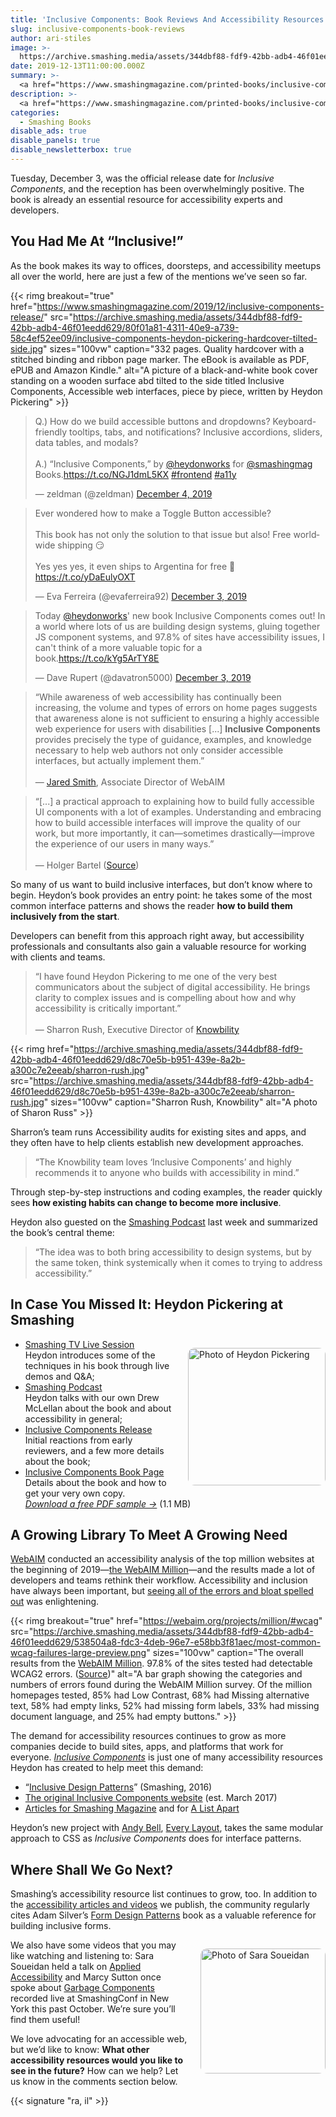 ```yaml
---
title: 'Inclusive Components: Book Reviews And Accessibility Resources'
slug: inclusive-components-book-reviews
author: ari-stiles
image: >-
  https://archive.smashing.media/assets/344dbf88-fdf9-42bb-adb4-46f01eedd629/80f01a81-4311-40e9-a739-58c4ef52ee09/inclusive-components-heydon-pickering-hardcover-tilted-side.jpg
date: 2019-12-13T11:00:00.000Z
summary: >-
  <a href="https://www.smashingmagazine.com/printed-books/inclusive-components/">Inclusive Components</a> started shipping this month, and the response is overwhelmingly positive. This book is an essential handbook on how to build the most common interface patterns in an accessible way, but it’s also a set of blueprints for building inclusively on every project.
description: >-
  <a href="https://www.smashingmagazine.com/printed-books/inclusive-components/">Inclusive Components</a> started shipping this month, and the response is overwhelmingly positive. This book is an essential handbook on how to build the most common interface patterns in an accessible way, but it’s also a set of blueprints for building inclusively on every project.
categories:
  - Smashing Books
disable_ads: true
disable_panels: true
disable_newsletterbox: true
---
```


Tuesday, December 3, was the official release date for *Inclusive Components*, and the reception has been overwhelmingly positive. The book is already an essential resource for accessibility experts and developers.

## You Had Me At “Inclusive!”

As the book makes its way to offices, doorsteps, and accessibility meetups all over the world, here are just a few of the mentions we’ve seen so far.

{{< rimg breakout="true" href="https://www.smashingmagazine.com/2019/12/inclusive-components-release/" src="https://archive.smashing.media/assets/344dbf88-fdf9-42bb-adb4-46f01eedd629/80f01a81-4311-40e9-a739-58c4ef52ee09/inclusive-components-heydon-pickering-hardcover-tilted-side.jpg" sizes="100vw" caption="332 pages. Quality hardcover with a stitched binding and ribbon page marker. The eBook is available as PDF, ePUB and Amazon Kindle." alt="A picture of a black-and-white book cover standing on a wooden surface abd tilted to the side titled Inclusive Components, Accessible web interfaces, piece by piece, written by Heydon Pickering" >}}

<blockquote class="twitter-tweet"><p lang="en" dir="ltr">Q.) How do we build accessible buttons and dropdowns? Keyboard-friendly tooltips, tabs, and notifications? Inclusive accordions, sliders, data tables, and modals? <br><br>A.) “Inclusive Components,” by <a href="https://twitter.com/heydonworks?ref_src=twsrc%5Etfw">@heydonworks</a> for <a href="https://twitter.com/smashingmag?ref_src=twsrc%5Etfw">@smashingmag</a> Books.<a href="https://t.co/NGJ1dmL5KX">https://t.co/NGJ1dmL5KX</a> <a href="https://twitter.com/hashtag/frontend?src=hash&amp;ref_src=twsrc%5Etfw">#frontend</a> <a href="https://twitter.com/hashtag/a11y?src=hash&amp;ref_src=twsrc%5Etfw">#a11y</a></p>&mdash; zeldman (@zeldman) <a href="https://twitter.com/zeldman/status/1202216573945204738?ref_src=twsrc%5Etfw">December 4, 2019</a></blockquote>

<blockquote class="twitter-tweet"><p lang="en" dir="ltr">Ever wondered how to make a Toggle Button accessible?<br><br>This book has not only the solution to that issue but also! Free worldwide shipping 😏<br><br>Yes yes yes, it even ships to Argentina for free 🥰 <a href="https://t.co/yDaEulyOXT">https://t.co/yDaEulyOXT</a></p>&mdash; Eva Ferreira (@evaferreira92) <a href="https://twitter.com/evaferreira92/status/1201861618281467906?ref_src=twsrc%5Etfw">December 3, 2019</a></blockquote>

<blockquote class="twitter-tweet"><p lang="en" dir="ltr">Today <a href="https://twitter.com/heydonworks?ref_src=twsrc%5Etfw">@heydonworks</a>&#39; new book Inclusive Components comes out! In a world where lots of us are building design systems, gluing together JS component systems, and 97.8% of sites have accessibility issues, I can&#39;t think of a more valuable topic for a book.<a href="https://t.co/kYg5ArTY8E">https://t.co/kYg5ArTY8E</a></p>&mdash; Dave Rupert (@davatron5000) <a href="https://twitter.com/davatron5000/status/1201904986516525056?ref_src=twsrc%5Etfw">December 3, 2019</a></blockquote>

<blockquote>“While awareness of web accessibility has continually been increasing, the volume and types of errors on home pages suggests that awareness alone is not sufficient to ensuring a highly accessible web experience for users with disabilities [...] <strong>Inclusive Components</strong> provides precisely the type of guidance, examples, and knowledge necessary to help web authors not only consider accessible interfaces, but actually implement them.”<br /><br />&mdash; <a href="https://twitter.com/jared_w_smith">Jared Smith</a>, Associate Director of WebAIM</blockquote>

<blockquote>“[...] a practical approach to explaining how to build fully accessible UI components with a lot of examples. Understanding and embracing how to build accessible interfaces will improve the quality of our work, but more importantly, it can—sometimes drastically—improve the experience of our users in many ways.”<br /><br />&mdash; Holger Bartel (<a href="https://foobartel.com/notes/accessibility-inclusive-components">Source</a>)</blockquote>

So many of us want to build inclusive interfaces, but don’t know where to begin. Heydon’s book provides an entry point: he takes some of the most common interface patterns and shows the reader **how to build them inclusively from the start**.

Developers can benefit from this approach right away, but accessibility professionals and consultants also gain a valuable resource for working with clients and teams. 

<blockquote>“I have found Heydon Pickering to me one of the very best communicators about the subject of digital accessibility. He brings clarity to complex issues and is compelling about how and why accessibility is critically important.”<br /><br />&mdash; Sharron Rush, Executive Director of <a href="https://knowbility.org/">Knowbility</a></blockquote>

{{< rimg href="https://archive.smashing.media/assets/344dbf88-fdf9-42bb-adb4-46f01eedd629/d8c70e5b-b951-439e-8a2b-a300c7e2eeab/sharron-rush.jpg" src="https://archive.smashing.media/assets/344dbf88-fdf9-42bb-adb4-46f01eedd629/d8c70e5b-b951-439e-8a2b-a300c7e2eeab/sharron-rush.jpg" sizes="100vw" caption="Sharron Rush, Knowbility" alt="A photo of Sharon Russ" >}}

Sharron’s team runs Accessibility audits for existing sites and apps, and they often have to help clients establish new development approaches.

<blockquote>“The Knowbility team loves ‘Inclusive Components’ and highly recommends it to anyone who builds with accessibility in mind.”</blockquote>

Through step-by-step instructions and coding examples, the reader quickly sees **how existing habits can change to become more inclusive**.

Heydon also guested on the [Smashing Podcast](https://www.smashingmagazine.com/2019/12/smashing-podcast-episode-4/) last week and summarized the book’s central theme:

<blockquote>“The idea was to both bring accessibility to design systems, but by the same token, think systemically when it comes to trying to address accessibility.”</blockquote>

## In Case You Missed It: Heydon Pickering at Smashing

<div>
<a href="https://twitter.com/heydonworks"><img style="float:right;margin-top:1em;margin-left:1.5em;margin-bottom:1em;border-radius:11px;max-width:50%" src="https://res.cloudinary.com/indysigner/image/fetch/f_auto,q_auto/w_400/https://archive.smashing.media/assets/344dbf88-fdf9-42bb-adb4-46f01eedd629/137247ab-658d-4991-9071-738a2a41b83e/heydon-pickering-author-headshot.jpg" width="220" alt="Photo of Heydon Pickering" /></a>

<p><ul>
	<li><a href="https://www.youtube.com/watch?v=jw7bRnFbwAI">Smashing TV Live Session</a><br />Heydon introduces some of the techniques in his book through live demos and Q&amp;A;</li>
	<li><a href="https://www.smashingmagazine.com/2019/12/smashing-podcast-episode-4/">Smashing Podcast</a><br />Heydon talks with our own Drew McLellan about the book and about accessibility in general;</li>
	<li><a href="https://www.smashingmagazine.com/2019/12/inclusive-components-release/">Inclusive Components Release</a><br />Initial reactions from early reviewers, and a few more details about the book;</li>
	<li><a href="https://www.smashingmagazine.com/printed-books/inclusive-components/">Inclusive Components Book Page</a><br />Details about the book and how to get your very own copy.<br /><em><a href="https://smashingmagazine.com/provide/eBooks/inclusive-components-free-chapter.pdf?_ga=2.75653461.1907801607.1576070344-1152299236.1576070344">Download a free PDF sample&nbsp;&rarr;</a></em> (1.1 MB)</li>
</ul>
</div>

## A Growing Library To Meet A Growing Need

[WebAIM](https://webaim.org/) conducted an accessibility analysis of the top million websites at the beginning of 2019—[the WebAIM Million](https://webaim.org/projects/million/)—and the results made a lot of developers and teams rethink their workflow. Accessibility and inclusion have always been important, but [seeing all of the errors and bloat spelled out](https://webaim.org/projects/million/#errors) was enlightening.

{{< rimg breakout="true" href="https://webaim.org/projects/million/#wcag" src="https://archive.smashing.media/assets/344dbf88-fdf9-42bb-adb4-46f01eedd629/538504a8-fdc3-4deb-96e7-e58bb3f81aec/most-common-wcag-failures-large-preview.png" sizes="100vw" caption="The overall results from the <a href='https://webaim.org/projects/million/#wcag'>WebAIM Million</a>. 97.8% of the sites tested had detectable WCAG2 errors. (<a href='https://webaim.org/projects/million/#wcag'>Source</a>)" alt="A bar graph showing the categories and numbers of errors found during the WebAIM Million survey. Of the million homepages tested, 85% had Low Contrast, 68% had Missing alternative text, 58% had empty links, 52% had missing form labels, 33% had missing document language, and 25% had empty buttons." >}}

The demand for accessibility resources continues to grow as more companies decide to build sites, apps, and platforms that work for everyone. [*Inclusive Components*](https://www.smashingmagazine.com/printed-books/inclusive-components/) is just one of many accessibility resources Heydon has created to help meet this demand:

- “[Inclusive Design Patterns](https://www.smashingmagazine.com/printed-books/inclusive-front-end-design-patterns/)” (Smashing, 2016)
- [The original Inclusive Components website](https://inclusive-components.design/) (est. March 2017)
- [Articles for Smashing Magazine](https://www.smashingmagazine.com/author/heydon-pickering//) and for [A List Apart](https://alistapart.com/author/heydonworks/)

Heydon’s new project with [Andy Bell](https://twitter.com/hankchizljaw), [Every Layout](https://every-layout.dev/), takes the same modular approach to CSS as *Inclusive Components* does for interface patterns.

## Where Shall We Go Next?

<p>Smashing’s accessibility resource list continues to grow, too. In addition to the <a href="https://www.smashingmagazine.com/category/accessibility">accessibility articles and videos</a> we publish, the community regularly cites Adam Silver’s <a href="https://www.smashingmagazine.com/printed-books/form-design-patterns/">Form Design Patterns</a> book as a valuable reference for building inclusive forms.</p>

<div>
<a href="https://twitter.com/sarasoueidan"><img style="float:right;margin-top:1em;margin-left:1.5em;margin-bottom:1em;border-radius:11px;max-width:50%" src="https://archive.smashing.media/assets/344dbf88-fdf9-42bb-adb4-46f01eedd629/1f5383fb-03b4-41e5-a032-2bb6fd10ba16/sara-soueidan-applied-accessibility-still.png" width="200" alt="Photo of Sara Soueidan" /></a>We also have some videos that you may like watching and listening to: Sara Soueidan held a talk on  <a href="https://vimeo.com/367882926">Applied Accessibility</a> and Marcy Sutton once spoke about <a href="https://vimeo.com/367853694">Garbage Components</a> recorded live at SmashingConf in New York this past October. We’re sure you’ll find them useful!</p>
</div>

We love advocating for an accessible web, but we’d like to know: **What other accessibility resources would you like to see in the future?** How can we help? Let us know in the comments section below.

<script defer  src="https://platform.twitter.com/widgets.js" charset="utf-8"></script> 

{{< signature "ra, il" >}}
